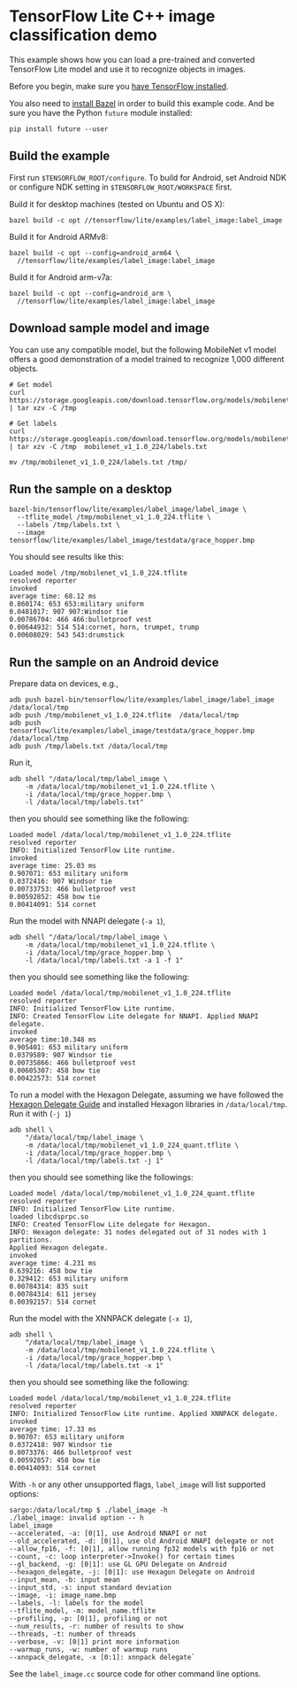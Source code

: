 # TensorFlow Lite C++ image classification demo

This example shows how you can load a pre-trained and converted
TensorFlow Lite model and use it to recognize objects in images.

Before you begin,
make sure you [have TensorFlow installed](https://www.tensorflow.org/install).

You also need to
[install Bazel](https://docs.bazel.build/versions/master/install.html) in order
to build this example code. And be sure you have the Python `future` module
installed:

```
pip install future --user
```

## Build the example

First run `$TENSORFLOW_ROOT/configure`. To build for Android, set
Android NDK or configure NDK setting in
`$TENSORFLOW_ROOT/WORKSPACE` first.

Build it for desktop machines (tested on Ubuntu and OS X):

```
bazel build -c opt //tensorflow/lite/examples/label_image:label_image
```

Build it for Android ARMv8:

```
bazel build -c opt --config=android_arm64 \
  //tensorflow/lite/examples/label_image:label_image
```

Build it for Android arm-v7a:

```
bazel build -c opt --config=android_arm \
  //tensorflow/lite/examples/label_image:label_image
```

## Download sample model and image

You can use any compatible model, but the following MobileNet v1 model offers
a good demonstration of a model trained to recognize 1,000 different objects.

```
# Get model
curl https://storage.googleapis.com/download.tensorflow.org/models/mobilenet_v1_2018_02_22/mobilenet_v1_1.0_224.tgz | tar xzv -C /tmp

# Get labels
curl https://storage.googleapis.com/download.tensorflow.org/models/mobilenet_v1_1.0_224_frozen.tgz  | tar xzv -C /tmp  mobilenet_v1_1.0_224/labels.txt

mv /tmp/mobilenet_v1_1.0_224/labels.txt /tmp/
```

## Run the sample on a desktop

```
bazel-bin/tensorflow/lite/examples/label_image/label_image \
  --tflite_model /tmp/mobilenet_v1_1.0_224.tflite \
  --labels /tmp/labels.txt \
  --image tensorflow/lite/examples/label_image/testdata/grace_hopper.bmp
```

You should see results like this:

```
Loaded model /tmp/mobilenet_v1_1.0_224.tflite
resolved reporter
invoked
average time: 68.12 ms
0.860174: 653 653:military uniform
0.0481017: 907 907:Windsor tie
0.00786704: 466 466:bulletproof vest
0.00644932: 514 514:cornet, horn, trumpet, trump
0.00608029: 543 543:drumstick
```

## Run the sample on an Android device

Prepare data on devices, e.g.,

```
adb push bazel-bin/tensorflow/lite/examples/label_image/label_image  /data/local/tmp
adb push /tmp/mobilenet_v1_1.0_224.tflite  /data/local/tmp
adb push tensorflow/lite/examples/label_image/testdata/grace_hopper.bmp  /data/local/tmp
adb push /tmp/labels.txt /data/local/tmp
```

Run it,

```
adb shell "/data/local/tmp/label_image \
    -m /data/local/tmp/mobilenet_v1_1.0_224.tflite \
    -i /data/local/tmp/grace_hopper.bmp \
    -l /data/local/tmp/labels.txt"
```

then you should see something like the following:

```
Loaded model /data/local/tmp/mobilenet_v1_1.0_224.tflite
resolved reporter
INFO: Initialized TensorFlow Lite runtime.
invoked
average time: 25.03 ms
0.907071: 653 military uniform
0.0372416: 907 Windsor tie
0.00733753: 466 bulletproof vest
0.00592852: 458 bow tie
0.00414091: 514 cornet
```

Run the model with NNAPI delegate (`-a 1`),

```
adb shell "/data/local/tmp/label_image \
    -m /data/local/tmp/mobilenet_v1_1.0_224.tflite \
    -i /data/local/tmp/grace_hopper.bmp \
    -l /data/local/tmp/labels.txt -a 1 -f 1"
```

then you should see something like the following:

```
Loaded model /data/local/tmp/mobilenet_v1_1.0_224.tflite
resolved reporter
INFO: Initialized TensorFlow Lite runtime.
INFO: Created TensorFlow Lite delegate for NNAPI. Applied NNAPI delegate.
invoked
average time:10.348 ms
0.905401: 653 military uniform
0.0379589: 907 Windsor tie
0.00735866: 466 bulletproof vest
0.00605307: 458 bow tie
0.00422573: 514 cornet
```

To run a model with the Hexagon Delegate, assuming we have followed the
[Hexagon Delegate Guide](https://github.com/tensorflow/tensorflow/blob/master/tensorflow/lite/g3doc/performance/hexagon_delegate.md)
and installed Hexagon libraries in `/data/local/tmp`. Run it with (`-j 1`)

```
adb shell \
    "/data/local/tmp/label_image \
    -m /data/local/tmp/mobilenet_v1_1.0_224_quant.tflite \
    -i /data/local/tmp/grace_hopper.bmp \
    -l /data/local/tmp/labels.txt -j 1"
```

then you should see something like the followings:

```
Loaded model /data/local/tmp/mobilenet_v1_1.0_224_quant.tflite
resolved reporter
INFO: Initialized TensorFlow Lite runtime.
loaded libcdsprpc.so
INFO: Created TensorFlow Lite delegate for Hexagon.
INFO: Hexagon delegate: 31 nodes delegated out of 31 nodes with 1 partitions.
Applied Hexagon delegate.
invoked
average time: 4.231 ms
0.639216: 458 bow tie
0.329412: 653 military uniform
0.00784314: 835 suit
0.00784314: 611 jersey
0.00392157: 514 cornet
```

Run the model with the XNNPACK delegate (`-x 1`),

```shell
adb shell \
    "/data/local/tmp/label_image \
    -m /data/local/tmp/mobilenet_v1_1.0_224.tflite \
    -i /data/local/tmp/grace_hopper.bmp \
    -l /data/local/tmp/labels.txt -x 1"
```

then you should see something like the following:

```
Loaded model /data/local/tmp/mobilenet_v1_1.0_224.tflite
resolved reporter
INFO: Initialized TensorFlow Lite runtime. Applied XNNPACK delegate.
invoked
average time: 17.33 ms
0.90707: 653 military uniform
0.0372418: 907 Windsor tie
0.0073376: 466 bulletproof vest
0.00592857: 458 bow tie
0.00414093: 514 cornet
```

With `-h` or any other unsupported flags, `label_image` will list supported
options:

```shell
sargo:/data/local/tmp $ ./label_image -h
./label_image: invalid option -- h
label_image
--accelerated, -a: [0|1], use Android NNAPI or not
--old_accelerated, -d: [0|1], use old Android NNAPI delegate or not
--allow_fp16, -f: [0|1], allow running fp32 models with fp16 or not
--count, -c: loop interpreter->Invoke() for certain times
--gl_backend, -g: [0|1]: use GL GPU Delegate on Android
--hexagon_delegate, -j: [0|1]: use Hexagon Delegate on Android
--input_mean, -b: input mean
--input_std, -s: input standard deviation
--image, -i: image_name.bmp
--labels, -l: labels for the model
--tflite_model, -m: model_name.tflite
--profiling, -p: [0|1], profiling or not
--num_results, -r: number of results to show
--threads, -t: number of threads
--verbose, -v: [0|1] print more information
--warmup_runs, -w: number of warmup runs
--xnnpack_delegate, -x [0:1]: xnnpack delegate`
```

See the `label_image.cc` source code for other command line options.
